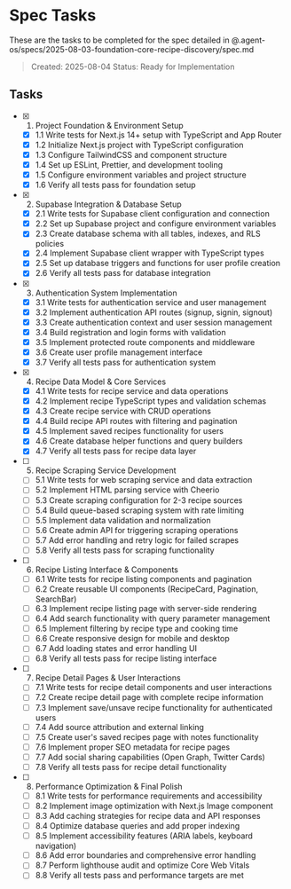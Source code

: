 # Spec Tasks

These are the tasks to be completed for the spec detailed in @.agent-os/specs/2025-08-03-foundation-core-recipe-discovery/spec.md

> Created: 2025-08-04
> Status: Ready for Implementation

## Tasks

- [x] 1. Project Foundation & Environment Setup
  - [x] 1.1 Write tests for Next.js 14+ setup with TypeScript and App Router
  - [x] 1.2 Initialize Next.js project with TypeScript configuration
  - [x] 1.3 Configure TailwindCSS and component structure
  - [x] 1.4 Set up ESLint, Prettier, and development tooling
  - [x] 1.5 Configure environment variables and project structure
  - [x] 1.6 Verify all tests pass for foundation setup

- [x] 2. Supabase Integration & Database Setup
  - [x] 2.1 Write tests for Supabase client configuration and connection
  - [x] 2.2 Set up Supabase project and configure environment variables
  - [x] 2.3 Create database schema with all tables, indexes, and RLS policies
  - [x] 2.4 Implement Supabase client wrapper with TypeScript types
  - [x] 2.5 Set up database triggers and functions for user profile creation
  - [x] 2.6 Verify all tests pass for database integration

- [x] 3. Authentication System Implementation
  - [x] 3.1 Write tests for authentication service and user management
  - [x] 3.2 Implement authentication API routes (signup, signin, signout)
  - [x] 3.3 Create authentication context and user session management
  - [x] 3.4 Build registration and login forms with validation
  - [x] 3.5 Implement protected route components and middleware
  - [x] 3.6 Create user profile management interface
  - [x] 3.7 Verify all tests pass for authentication system

- [x] 4. Recipe Data Model & Core Services
  - [x] 4.1 Write tests for recipe service and data operations
  - [x] 4.2 Implement recipe TypeScript types and validation schemas
  - [x] 4.3 Create recipe service with CRUD operations
  - [x] 4.4 Build recipe API routes with filtering and pagination
  - [x] 4.5 Implement saved recipes functionality for users
  - [x] 4.6 Create database helper functions and query builders
  - [x] 4.7 Verify all tests pass for recipe data layer

- [ ] 5. Recipe Scraping Service Development
  - [ ] 5.1 Write tests for web scraping service and data extraction
  - [ ] 5.2 Implement HTML parsing service with Cheerio
  - [ ] 5.3 Create scraping configuration for 2-3 recipe sources
  - [ ] 5.4 Build queue-based scraping system with rate limiting
  - [ ] 5.5 Implement data validation and normalization
  - [ ] 5.6 Create admin API for triggering scraping operations
  - [ ] 5.7 Add error handling and retry logic for failed scrapes
  - [ ] 5.8 Verify all tests pass for scraping functionality

- [ ] 6. Recipe Listing Interface & Components
  - [ ] 6.1 Write tests for recipe listing components and pagination
  - [ ] 6.2 Create reusable UI components (RecipeCard, Pagination, SearchBar)
  - [ ] 6.3 Implement recipe listing page with server-side rendering
  - [ ] 6.4 Add search functionality with query parameter management
  - [ ] 6.5 Implement filtering by recipe type and cooking time
  - [ ] 6.6 Create responsive design for mobile and desktop
  - [ ] 6.7 Add loading states and error handling UI
  - [ ] 6.8 Verify all tests pass for recipe listing interface

- [ ] 7. Recipe Detail Pages & User Interactions
  - [ ] 7.1 Write tests for recipe detail components and user interactions
  - [ ] 7.2 Create recipe detail page with complete recipe information
  - [ ] 7.3 Implement save/unsave recipe functionality for authenticated users
  - [ ] 7.4 Add source attribution and external linking
  - [ ] 7.5 Create user's saved recipes page with notes functionality
  - [ ] 7.6 Implement proper SEO metadata for recipe pages
  - [ ] 7.7 Add social sharing capabilities (Open Graph, Twitter Cards)
  - [ ] 7.8 Verify all tests pass for recipe detail functionality

- [ ] 8. Performance Optimization & Final Polish
  - [ ] 8.1 Write tests for performance requirements and accessibility
  - [ ] 8.2 Implement image optimization with Next.js Image component
  - [ ] 8.3 Add caching strategies for recipe data and API responses
  - [ ] 8.4 Optimize database queries and add proper indexing
  - [ ] 8.5 Implement accessibility features (ARIA labels, keyboard navigation)
  - [ ] 8.6 Add error boundaries and comprehensive error handling
  - [ ] 8.7 Perform lighthouse audit and optimize Core Web Vitals
  - [ ] 8.8 Verify all tests pass and performance targets are met